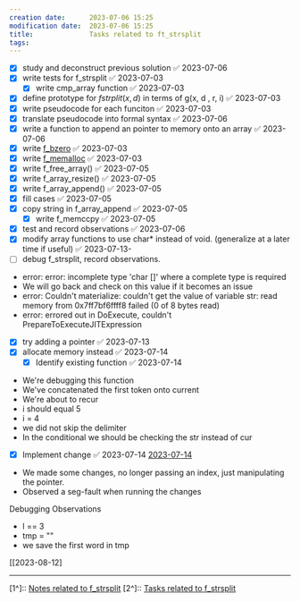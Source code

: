 ```yaml
---
creation date:		2023-07-06 15:25
modification date:	2023-07-06 15:25
title: 				Tasks related to ft_strsplit
tags:
---
```

- [x] study and deconstruct previous solution ✅ 2023-07-06
- [x] write tests for f_strsplit ✅ 2023-07-03
	- [x] write cmp_array function ✅ 2023-07-03
- [x] define prototype for $fstrplit(x, d)$ in terms of g(x, d , r, i) ✅ 2023-07-03
- [x] write pseudocode for each funciton ✅ 2023-07-03
- [x] translate pseudocode into formal syntax ✅ 2023-07-06
- [x] write a function to append an pointer to memory onto an array ✅ 2023-07-06
- [x] write [f_bzero](f_bzero) ✅ 2023-07-03
- [x] write [f_memalloc](f_memalloc) ✅ 2023-07-03
- [x] write f_free_array() ✅ 2023-07-05
- [x] write f_array_resize() ✅ 2023-07-05
- [x] write f_array_append() ✅ 2023-07-05
- [x] fill cases ✅ 2023-07-05
- [x] copy string in f_array_append ✅ 2023-07-05
	- [x] write f_memccpy ✅ 2023-07-05
- [x] test and record observations ✅ 2023-07-06
- [x] modify array functions to use char* instead of void. (generalize at a later time if useful) ✅ 2023-07-13- 
- [ ] debug f_strsplit, record observations.
* error: error: incomplete type 'char []' where a complete type is required
* We will go back and check on this value if it becomes an issue
* error: Couldn't materialize: couldn't get the value of variable str: read memory from 0x7ff7bf6ffff8 failed (0 of 8 bytes read)
* error: errored out in DoExecute, couldn't PrepareToExecuteJITExpression
- [x] try adding a pointer ✅ 2023-07-13
- [x] allocate memory instead ✅ 2023-07-14
	- [x] Identify existing function ✅ 2023-07-14

* We're debugging this function 
* We've concatenated the first token onto current
* We're about to recur
* i should equal 5
* i = 4
* we did not skip the delimiter
* In the conditional we should be checking the str instead of cur
- [x] Implement change ✅ 2023-07-14
[2023-07-14](2023-07-14.md)
* We made some changes, no longer passing an index, just manipulating the pointer.
* Observed a seg-fault when running the changes

Debugging Observations
*  l == 3
* tmp = ""
* we save the first word in tmp

[[2023-08-12]

---
[1^]:: [Notes related to f_strsplit](Notes%20related%20to%20f_strsplit.md)
[2^]:: [Tasks related to f_strsplit](Tasks%20related%20to%20f_strsplit.md)
